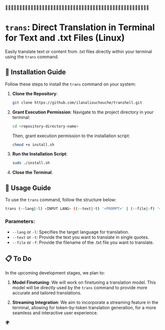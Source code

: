 🚧🚧🚧🚧🚧🚧🚧🚧🚧🚧🚧🚧🚧🚧🚧🚧🚧🚧🚧🚧🚧🚧🚧🚧🚧🚧🚧🚧🚧🚧🚧🚧🚧🚧🚧🚧🚧🚧🚧🚧🚧🚧🚧🚧🚧🚧🚧🚧🚧🚧🚧

# `trans`: Direct Translation in Terminal for Text and .txt Files (Linux)

Easily translate text or content from .txt files directly within your terminal using the `trans` command.

## 🚀 Installation Guide

Follow these steps to install the `trans` command on your system:

1. **Clone the Repository**:
    ```bash
    git clone https://github.com/ilanaliouchouche/transhell.git
    ```

2. **Grant Execution Permission**:
   Navigate to the project directory in your terminal:
    ```bash
    cd <repository-directory-name>
    ```
   Then, grant execution permission to the installation script:
    ```bash
    chmod +x install.sh
    ```

3. **Run the Installation Script**:
    ```bash
    sudo ./install.sh
    ```

4. **Close the Terminal**.

## 📘 Usage Guide

To use the `trans` command, follow the structure below:

```bash
trans (--lang|-l) <INPUT LANG> ((--text|-t) '<PROMPT>' | (--file|-f) '<FILENAME>')
```

### Parameters:
- `--lang` or `-l`: Specifies the target language for translation.
- `--text` or `-t`: Provide the text you want to translate in single quotes.
- `--file` or `-f`: Provide the filename of the .txt file you want to translate.

## 📋 To Do

In the upcoming development stages, we plan to:

1. **Model Finetuning**: We will work on finetuning a translation model. This model will be directly used by the `trans` command to provide more accurate and tailored translations.
   
2. **Streaming Integration**: We aim to incorporate a streaming feature in the terminal, allowing for token-by-token translation generation, for a more seamless and interactive user experience.

🌍
